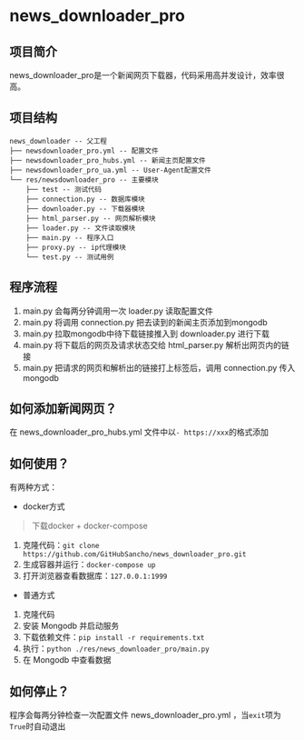 # news_downloader_pro

## 项目简介
news_downloader_pro是一个新闻网页下载器，代码采用高并发设计，效率很高。

## 项目结构
```
news_downloader -- 父工程
├── newsdownloader_pro.yml -- 配置文件
├── newsdownloader_pro_hubs.yml -- 新闻主页配置文件
├── newsdownloader_pro_ua.yml -- User-Agent配置文件
└── res/newsdownloader_pro -- 主要模块
    ├── test -- 测试代码
    ├── connection.py -- 数据库模块
    ├── downloader.py -- 下载器模块
    ├── html_parser.py -- 网页解析模块
    ├── loader.py -- 文件读取模块
    ├── main.py -- 程序入口
    ├── proxy.py -- ip代理模块
    └── test.py -- 测试用例
```

## 程序流程
1. main.py 会每两分钟调用一次 loader.py 读取配置文件
2. main.py 将调用 connection.py 把去读到的新闻主页添加到mongodb
3. main.py 拉取mongodb中待下载链接推入到 downloader.py 进行下载
4. main.py 将下载后的网页及请求状态交给 html_parser.py 解析出网页内的链接
5. main.py 把请求的网页和解析出的链接打上标签后，调用 connection.py 传入mongodb


## 如何添加新闻网页？
在 news_downloader_pro_hubs.yml 文件中以`- https://xxx`的格式添加


## 如何使用？
有两种方式：
- docker方式  
> 下载docker + docker-compose  
1. 克隆代码：`git clone https://github.com/GitHubSancho/news_downloader_pro.git`
2. 生成容器并运行：`docker-compose up`
3. 打开浏览器查看数据库：`127.0.0.1:1999`
- 普通方式  
1. 克隆代码
2. 安装 Mongodb 并启动服务
3. 下载依赖文件：`pip install -r requirements.txt`
4. 执行：`python ./res/news_downloader_pro/main.py`
5. 在 Mongodb 中查看数据


## 如何停止？
程序会每两分钟检查一次配置文件 news_downloader_pro.yml ，当`exit`项为`True`时自动退出
